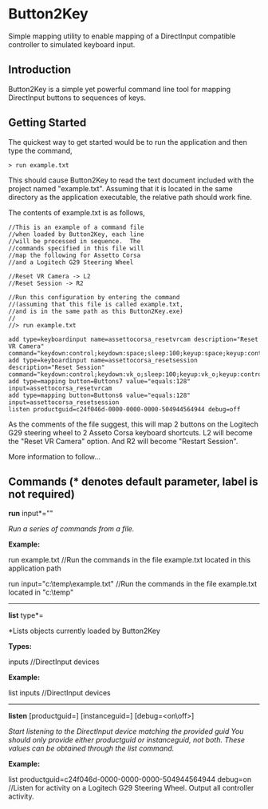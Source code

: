 # Button2Key

Simple mapping utility to enable mapping of a DirectInput compatible controller to simulated keyboard input.

## Introduction

Button2Key is a simple yet powerful command line tool for mapping DirectInput buttons to sequences of keys.

## Getting Started

The quickest way to get started would be to run the application and then type the command,

    > run example.txt
    
This should cause Button2Key to read the text document included with the project named "example.txt".  Assuming that it is located in the same directory as the application executable, the relative path should work fine.

The contents of example.txt is as follows,

    //This is an example of a command file
    //when loaded by Button2Key, each line
    //will be processed in sequence.  The
    //commands specified in this file will
    //map the following for Assetto Corsa
    //and a Logitech G29 Steering Wheel

    //Reset VR Camera -> L2
    //Reset Session -> R2

    //Run this configuration by entering the command
    //(assuming that this file is called example.txt,
    //and is in the same path as this Button2Key.exe)
    //
    //> run example.txt

    add type=keyboardinput name=assettocorsa_resetvrcam description="Reset VR Camera" command="keydown:control;keydown:space;sleep:100;keyup:space;keyup:control"
    add type=keyboardinput name=assettocorsa_resetsession description="Reset Session" command="keydown:control;keydown:vk_o;sleep:100;keyup:vk_o;keyup:control"
    add type=mapping button=Buttons7 value="equals:128" input=assettocorsa_resetvrcam
    add type=mapping button=Buttons6 value="equals:128" input=assettocorsa_resetsession
    listen productguid=c24f046d-0000-0000-0000-504944564944 debug=off
    
 As the comments of the file suggest, this will map 2 buttons on the Logitech G29 steering wheel to 2 Asseto Corsa keyboard shortcuts.  L2 will become the "Reset VR Camera" option. And R2 will become "Restart Session".
 
 More information to follow...
 
## Commands (* denotes default parameter, label is not required)

  **run** input*="<full or relative path>"
  
  *Run a series of commands from a file.*
  
  **Example:**
  
  run example.txt  //Run the commands in the file example.txt located in this application path
  
  run input="c:\temp\example.txt"  //Run the commands in the file example.txt located in "c:\temp\"
  
  ---
  
  **list** type*=<type of objects to list>
  
  *Lists objects currently loaded by Button2Key
  
  **Types:**
  
  inputs  //DirectInput devices
  
  **Example:**
  
  list inputs  //DirectInput devices
  
  ---
  
  **listen** [productguid=<product guid of input device>] [instanceguid=<instance guid of input device>] [debug=<on\off>]
  
  *Start listening to the DirectInput device matching the provided guid*
  *You should only provide either productguid or instanceguid, not both.  These values can be obtained through the list command.*
  
  **Example:**
  
  list productguid=c24f046d-0000-0000-0000-504944564944 debug=on  //Listen for activity on a Logitech G29 Steering Wheel. Output all controller activity.
  
